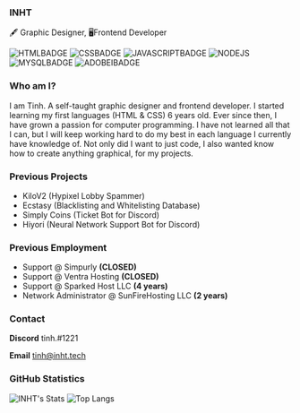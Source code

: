 
### INHT
🖋 Graphic Designer, 🖥Frontend Developer

![HTMLBADGE](https://img.shields.io/static/v1?style=for-the-badge&logo=html5&label=HTML&message=✓&color=red)
![CSSBADGE](https://img.shields.io/static/v1?style=for-the-badge&logo=css3&label=CSS&message=✓&color=lightblue&logoColor=lightblue)
![JAVASCRIPTBADGE](https://img.shields.io/static/v1?style=for-the-badge&logo=javascript&label=JAVASCRIPT&message=✓&color=yellow)
![NODEJS](https://img.shields.io/static/v1?style=for-the-badge&logo=nodedotjs&label=NODE.JS&message=✓&color=green)
![MYSQLBADGE](https://img.shields.io/static/v1?style=for-the-badge&logo=mysql&label=MySQL&message=✓&color=darkcyan)
![ADOBEIBADGE](https://img.shields.io/static/v1?style=for-the-badge&logo=adobeillustrator&label=Adobe%20Illustrator&message=✓&color=orange)


### Who am I?
I am Tinh. A self-taught graphic designer and frontend developer. I started learning my first languages (HTML & CSS) 6 years old. Ever since then, I have grown a passion for computer programming. I have not learned all that I can, but I will keep working hard to do my best in each language I currently have knowledge of. Not only did I want to just code, I also wanted know how to create anything graphical, for my projects.

### Previous Projects
- KiloV2 (Hypixel Lobby Spammer)
- Ecstasy (Blacklisting and Whitelisting Database)
- Simply Coins (Ticket Bot for Discord)
- Hiyori (Neural Network Support Bot for Discord)

### Previous Employment
- Support @ Simpurly **(CLOSED)**
- Support @ Ventra Hosting **(CLOSED)**
- Support @ Sparked Host LLC **(4 years)**
- Network Administrator @ SunFireHosting LLC **(2 years)**

### Contact
**Discord** tinh.#1221

**Email** tinh@inht.tech

### GitHub Statistics
![INHT's Stats](https://github-readme-stats.vercel.app/api?username=inht&show_icons=true&theme=radical)
![Top Langs](https://github-readme-stats.vercel.app/api/top-langs/?username=inht&layout=compact&theme=radical)

